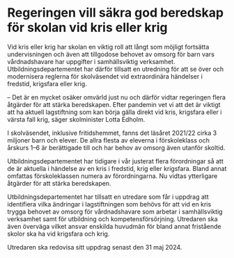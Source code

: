 # Regeringen vill säkra god beredskap för skolan vid kris eller krig

Vid kris eller krig har skolan en viktig roll att långt som möjligt fortsätta undervisningen och även att tillgodose behovet av omsorg för barn vars vårdnadshavare har uppgifter i samhällsviktig verksamhet. Utbildningsdepartementet har därför tillsatt en utredning för att se över och modernisera reglerna för skolväsendet vid extraordinära händelser i fredstid, krigsfara eller krig.

– Det är en mycket osäker omvärld just nu och därför vidtar regeringen flera åtgärder för att stärka beredskapen. Efter pandemin vet vi att det är viktigt att ha aktuell lag­stiftning som kan börja gälla direkt vid kris, krigsfara eller i värsta fall krig, säger skolminister Lotta Edholm.

I skolväsendet, inklusive fritidshemmet, fanns det läsåret 2021/22 cirka 3 miljoner barn och elever. De allra flesta av eleverna i förskoleklass och årskurs 1–6 är berättigade till och har behov av omsorg även utanför skoltid.

Utbildningsdepartementet har tidigare i vår justerat flera för­ordningar så att de är aktuella i händelse av en kris i fredstid, krig eller krigsfara. Bland annat omfattas förskoleklassen numera av förordningarna. Nu vidtas ytterligare åtgärder för att stärka beredskapen.

Utbildningsdepartementet har tillsatt en utredare som får i uppdrag att identifiera vilka ändringar i lagstiftningen som behövs för att vid en kris trygga behovet av omsorg för vårdnads­havare som arbetar i samhällsviktig verksamhet samt för utbildning och kompetensförsörjning. Utredaren ska även överväga vilket ansvar enskilda huvudmän för bland annat fristående skolor ska ha vid krigsfara och krig.

Utredaren ska redovisa sitt uppdrag senast den 31 maj 2024.
